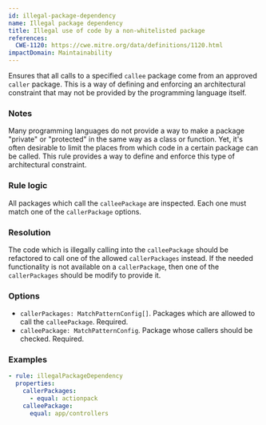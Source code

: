 ```yaml
---
id: illegal-package-dependency
name: Illegal package dependency
title: Illegal use of code by a non-whitelisted package
references:
  CWE-1120: https://cwe.mitre.org/data/definitions/1120.html
impactDomain: Maintainability
---
```


Ensures that all calls to a specified `callee` package come from an approved `caller` package. This
is a way of defining and enforcing an architectural constraint that may not be provided by the
programming language itself.

### Notes

Many programming languages do not provide a way to make a package "private" or "protected" in the
same way as a class or function. Yet, it's often desirable to limit the places from which code in a
certain package can be called. This rule provides a way to define and enforce this type of
architectural constraint.

### Rule logic

All packages which call the `calleePackage` are inspected. Each one must match one of the
`callerPackage` options.

### Resolution

The code which is illegally calling into the `calleePackage` should be refactored to call one of the
allowed `callerPackages` instead. If the needed functionality is not available on a `callerPackage`,
then one of the `callerPackages` should be modify to provide it.

### Options

- `callerPackages: MatchPatternConfig[]`. Packages which are allowed to call the `calleePackage`.
  Required.
- `calleePackage: MatchPatternConfig`. Package whose callers should be checked. Required.

### Examples

```yaml
- rule: illegalPackageDependency
  properties:
    callerPackages:
      - equal: actionpack
    calleePackage:
      equal: app/controllers
```
